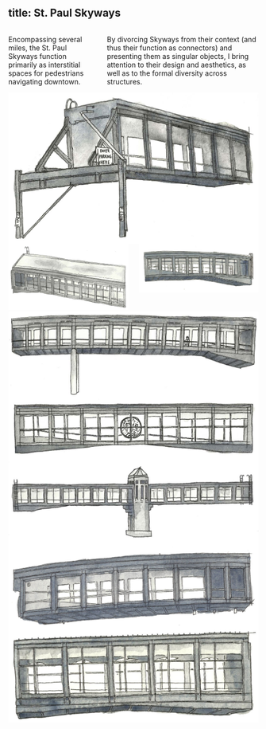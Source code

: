 title: St. Paul Skyways
---

<div class="row">
    <div class="two columns spacer"></div>
    <div class="eight columns">
        <p class="lead">Encompassing several miles, the St. Paul Skyways function primarily as interstitial spaces for pedestrians navigating downtown.</p><p>By divorcing Skyways from their context (and thus their function as connectors) and presenting them as singular objects, I bring attention to their design and aesthetics, as well as to the formal diversity across structures.</p>
    </div>
</div>

<div class="row">
    <div class="six columns">
        <img src="images/skyway-10.jpg">
    </div>
    <div class="two columns spacer"></div>
    <div class="four columns">
        <div class="row">
            <img src="images/skyway-4.jpg">
        </div>
        <div class="row">
            <img src="images/skyway-2.jpg">
        </div>
    </div>
</div>

<div class="row">
    <div class="five columns spacer"></div>
    <div class="six columns">
        <img src="images/skyway-1.jpg">
    </div>
</div>

<div class="row">
    <div class="six columns"><img src="images/skyway-5.jpg"></div>
    <div class="six columns"><img src="images/skyway-3.jpg"></div>
</div>

<div class="row">
    <div class="two columns spacer"></div>
    <div class="six columns"><img src="images/skyway-9.jpg"></div>
</div>

<div class="row">
    <div class="five columns spacer"></div>
    <div class="six columns"><img src="images/skyway-6.jpg"></div>
</div>

